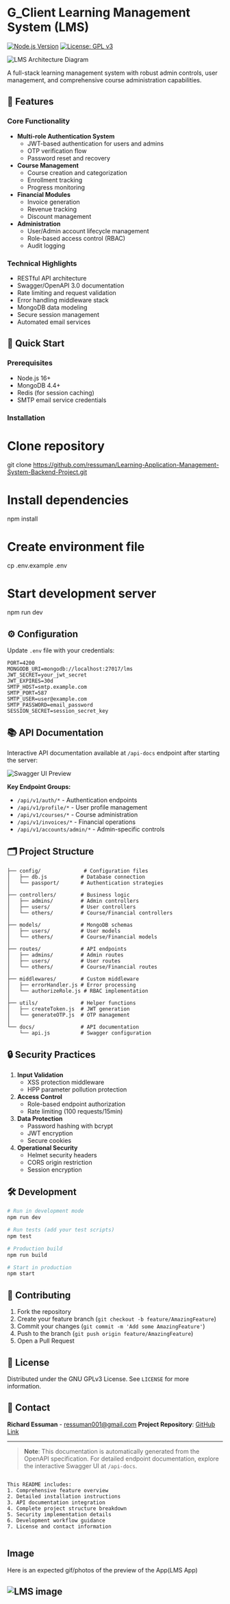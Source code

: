 # G_Client Learning Management System (LMS)

[![Node.js Version](https://img.shields.io/badge/node-%3E%3D16.0.0-brightgreen)](https://nodejs.org/)
[![License: GPL v3](https://img.shields.io/badge/License-GPLv3-blue.svg)](https://www.gnu.org/licenses/gpl-3.0)

![LMS Architecture Diagram](./image/lms.png)

A full-stack learning management system with robust admin controls, user management, and comprehensive course administration capabilities.

## 📌 Features

### Core Functionality

- **Multi-role Authentication System**
  - JWT-based authentication for users and admins
  - OTP verification flow
  - Password reset and recovery
- **Course Management**
  - Course creation and categorization
  - Enrollment tracking
  - Progress monitoring
- **Financial Modules**
  - Invoice generation
  - Revenue tracking
  - Discount management
- **Administration**
  - User/Admin account lifecycle management
  - Role-based access control (RBAC)
  - Audit logging

### Technical Highlights

- RESTful API architecture
- Swagger/OpenAPI 3.0 documentation
- Rate limiting and request validation
- Error handling middleware stack
- MongoDB data modeling
- Secure session management
- Automated email services

## 🚀 Quick Start

### Prerequisites

- Node.js 16+
- MongoDB 4.4+
- Redis (for session caching)
- SMTP email service credentials

### Installation

# Clone repository

git clone https://github.com/ressuman/Learning-Application-Management-System-Backend-Project.git

# Install dependencies

npm install

# Create environment file

cp .env.example .env

# Start development server

npm run dev

## ⚙️ Configuration

Update `.env` file with your credentials:

```env
PORT=4200
MONGODB_URI=mongodb://localhost:27017/lms
JWT_SECRET=your_jwt_secret
JWT_EXPIRES=30d
SMTP_HOST=smtp.example.com
SMTP_PORT=587
SMTP_USER=user@example.com
SMTP_PASSWORD=email_password
SESSION_SECRET=session_secret_key
```

## 📚 API Documentation

Interactive API documentation available at `/api-docs` endpoint after starting the server:

![Swagger UI Preview](https://via.placeholder.com/800x400.png?text=Swagger+API+Documentation)

**Key Endpoint Groups:**

- `/api/v1/auth/*` - Authentication endpoints
- `/api/v1/profile/*` - User profile management
- `/api/v1/courses/*` - Course administration
- `/api/v1/invoices/*` - Financial operations
- `/api/v1/accounts/admin/*` - Admin-specific controls

## 🗂 Project Structure

```plaintext
├── config/              # Configuration files
│   ├── db.js           # Database connection
│   └── passport/       # Authentication strategies
│
├── controllers/        # Business logic
│   ├── admins/         # Admin controllers
│   ├── users/          # User controllers
│   └── others/         # Course/Financial controllers
│
├── models/             # MongoDB schemas
│   ├── users/          # User models
│   └── others/         # Course/Financial models
│
├── routes/             # API endpoints
│   ├── admins/         # Admin routes
│   ├── users/          # User routes
│   └── others/         # Course/Financial routes
│
├── middlewares/        # Custom middleware
│   ├── errorHandler.js # Error processing
│   └── authorizeRole.js # RBAC implementation
│
├── utils/              # Helper functions
│   ├── createToken.js  # JWT generation
│   └── generateOTP.js  # OTP management
│
└── docs/               # API documentation
    └── api.js          # Swagger configuration
```

## 🔒 Security Practices

1. **Input Validation**
   - XSS protection middleware
   - HPP parameter pollution protection
2. **Access Control**
   - Role-based endpoint authorization
   - Rate limiting (100 requests/15min)
3. **Data Protection**
   - Password hashing with bcrypt
   - JWT encryption
   - Secure cookies
4. **Operational Security**
   - Helmet security headers
   - CORS origin restriction
   - Session encryption

## 🛠 Development

```bash
# Run in development mode
npm run dev

# Run tests (add your test scripts)
npm test

# Production build
npm run build

# Start in production
npm start
```

## 🤝 Contributing

1. Fork the repository
2. Create your feature branch (`git checkout -b feature/AmazingFeature`)
3. Commit your changes (`git commit -m 'Add some AmazingFeature'`)
4. Push to the branch (`git push origin feature/AmazingFeature`)
5. Open a Pull Request

## 📄 License

Distributed under the GNU GPLv3 License. See `LICENSE` for more information.

## 📧 Contact

**Richard Essuman** - [ressuman001@gmail.com](mailto:ressuman001@gmail.com)
**Project Repository**: [GitHub Link](https://github.com/ressuman/Learning-Application-Management-System-Backend-Project.git)

---

> **Note**: This documentation is automatically generated from the OpenAPI specification. For detailed endpoint documentation, explore the interactive Swagger UI at `/api-docs`.

```

This README includes:
1. Comprehensive feature overview
2. Detailed installation instructions
3. API documentation integration
4. Complete project structure breakdown
5. Security implementation details
6. Development workflow guidance
7. License and contact information


```

## Image

Here is an expected gif/photos of the preview of the App(LMS App)

## ![LMS image](./image/lms.png)
